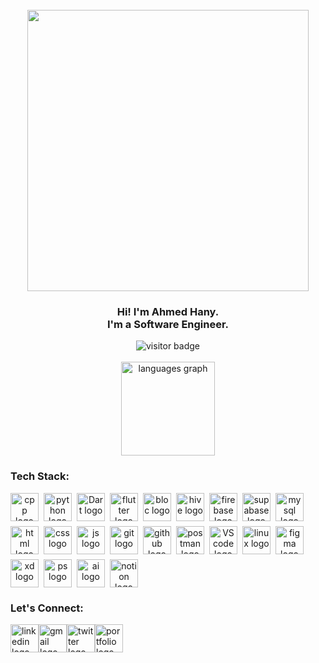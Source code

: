 <br clear="both">

<div align="center">
  <img height="450" src="https://i.redd.it/n8agw6z2smyb1.gif" alt=""/>
</div>

<h3 align="center">
  Hi! I'm Ahmed Hany. <br/>
  I'm a Software Engineer. <br/>
</h3>

<div align="center">
  <img src="https://visitor-badge.laobi.icu/badge?page_id=theahmedhany.theahmedhany&left_color=grey&right_color=blue" alt="visitor badge"/>
</div>

<br clear="both">

<div align="center">
  <img src="https://github-readme-stats.vercel.app/api/top-langs?username=theahmedhany&locale=en&hide_title=true&layout=compact&card_width=300&theme=react&hide_border=true" height="150" alt="languages graph" />
</div>

<h3 align="left">
    Tech Stack:
</h3>

<div align="center" style="display: flex; gap: .5rem; flex-wrap: wrap;">
  <img src="https://skillicons.dev/icons?i=cpp&theme=dark" height="45", width="45" alt="cpp logo"/>
  <img src="https://skillicons.dev/icons?i=python&theme=dark" height="45",width="45"  alt="python logo"/>
  <img src="https://skillicons.dev/icons?i=dart&theme=dark" height="45",width="45"  alt="Dart logo"/>
  <img src="https://skillicons.dev/icons?i=flutter&theme=dark" height="45",width="45"  alt="flutter logo"/>
  <img src="https://github.com/user-attachments/assets/d63b9f3e-8476-460b-8ede-8f02b977e355" width="45" height="45" alt="bloc logo"/>
  <img src="https://github.com/user-attachments/assets/a1604607-6b70-45e6-a41d-69a9245e7013" width="45" height="45" alt="hive logo"/>
  <img src="https://skillicons.dev/icons?i=firebase&theme=dark" height="45",width="45"  alt="firebase logo"/>
  <img src="https://skillicons.dev/icons?i=supabase&theme=dark" height="45",width="45"  alt="supabase logo"/>
  <img src="https://skillicons.dev/icons?i=mysql&theme=dark" height="45",width="45"  alt="mysql logo"/>
  <img src="https://skillicons.dev/icons?i=html&theme=dark" width="45" height="45" alt="html logo"/>
  <img src="https://skillicons.dev/icons?i=css&theme=dark" width="45" height="45" alt="css logo"/>
  <img src="https://skillicons.dev/icons?i=js&theme=dark" width="45" height="45" alt="js logo"/>
  <img src="https://skillicons.dev/icons?i=git&theme=dark" height="45",width="45"  alt="git logo"/>
  <img src="https://skillicons.dev/icons?i=github&theme=dark" height="45",width="45"  alt="github logo"/>
  <img src="https://skillicons.dev/icons?i=postman&theme=dark" width="45",width="45"  height="45" alt="postman logo"/>
  <img src="https://skillicons.dev/icons?i=vscode&theme=dark" height="45",width="45"  alt="VScode logo"/>
  <img src="https://skillicons.dev/icons?i=linux&theme=dark" height="45",width="45"  alt="linux logo"/>
  <img src="https://skillicons.dev/icons?i=figma&theme=dark" width="45" height="45" alt="figma logo"/>
  <img src="https://skillicons.dev/icons?i=xd&theme=dark" width="45" height="45" alt="xd logo"/>
  <img src="https://skillicons.dev/icons?i=ps&theme=dark" width="45" height="45" alt="ps logo"/>
  <img src="https://skillicons.dev/icons?i=ai&theme=dark" width="45" height="45" alt="ai logo"/>
  <img src="https://skillicons.dev/icons?i=notion&theme=light" width="45" height="45" alt="notion logo"/>
</div>

<h3 align="left">
    Let's Connect:
</h3>

<div align="left" style="display: flex; flex-wrap: wrap;">
  <a href="https://www.linkedin.com/in/theahmedhany/" target="_blank">
    <img src="https://skillicons.dev/icons?i=linkedin&theme=dark" width="45" height="45" alt="linkedin logo"/>
  </a>
  <a href="mailto:a7medhanyshokry@gmail.com" target="_blank">
    <img src="https://skillicons.dev/icons?i=gmail&theme=light" width="45" height="45" alt="gmail logo"/> 
  </a>
  <a href="https://x.com/theahmedhany" target="_blank">
    <img src="https://skillicons.dev/icons?i=twitter&theme=dark" width="45" height="45" alt="twitter logo"/>
  </a>
  <a href="https://theahmedhany.github.io/" target="_blank">
    <img src="https://github.com/user-attachments/assets/5e1c79a9-21cc-41f8-818f-820582f6abbe" width="45" height="45" alt="portfolio logo"/>
  </a>
</div>
